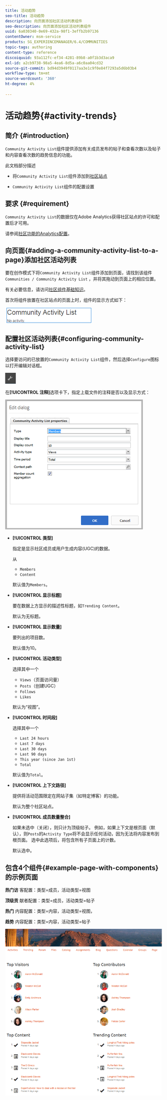 ```yaml
---
title: 活动趋势
seo-title: 活动趋势
description: 向页面添加社区活动列表组件
seo-description: 向页面添加社区活动列表组件
uuid: 6a030340-0e69-432a-98f1-3effb2b97136
contentOwner: msm-service
products: SG_EXPERIENCEMANAGER/6.4/COMMUNITIES
topic-tags: authoring
content-type: reference
discoiquuid: 93a112fc-ef34-4281-89b8-a0f1b3d3aca9
exl-id: a2cb9738-98a5-4ea6-8d5a-a6c0aa04cd32
source-git-commit: bd94d3949f0117aa3e1c9f0e84f7293a5d6b03b4
workflow-type: tm+mt
source-wordcount: '360'
ht-degree: 4%

---
```


# 活动趋势{#activity-trends}

## 简介 {#introduction}

`Community Activity List`组件提供添加有关成员发布的帖子和查看次数以及帖子和内容查看次数的趋势信息的功能。

此文档部分描述

* 将`Community Activity List`组件添加到[社区站点](overview.md#community-sites)

* `Community Activity List`组件的配置设置

## 要求 {#requirement}

`Community Activity List`的数据仅在Adobe Analytics获得社区站点的许可和配置后才可用。

请参阅[社区功能的Analytics配置](analytics.md)。

## 向页面{#adding-a-community-activity-list-to-a-page}添加社区活动列表

要在创作模式下将`Community Activity List`组件添加到页面，请找到该组件`Communities / Community Activity List` ，并将其拖动到页面上的相应位置。

有关必要信息，请访问[社区组件基础知识](basics.md)。

首次将组件放置在社区站点的页面上时，组件的显示方式如下：

![chlimage_1-227](assets/chlimage_1-227.png)

## 配置社区活动列表{#configuring-community-activity-list}

选择要访问的已放置的`Community Activity List`组件，然后选择`Configure`图标以打开编辑对话框。

![chlimage_1-228](assets/chlimage_1-228.png)

在&#x200B;**[!UICONTROL 注释]**&#x200B;选项卡下，指定上载文件的注释是否以及显示方式：

![chlimage_1-229](assets/chlimage_1-229.png)

* **[!UICONTROL 类型]**

   指定是显示社区成员或用户生成内容(UGC)的数据。

   从
   * `Members`
   * `Content`

   默认值为`Members`。

* **[!UICONTROL 显示标题]**

   要在数据上方显示的描述性标题，如`Trending Content`。

   默认为无标题。

* **[!UICONTROL 显示数量]**

   要列出的项目数。

   默认值为10。

* **[!UICONTROL 活动类型]**

   选择其中一个
   * `Views`（页面访问量）
   * `Posts`（创建UGC）
   * `Follows`
   * `Likes`

   默认为“视图”。

* **[!UICONTROL 时间段]**

   选择其中一个
   * `Last 24 hours`
   * `Last 7 days`
   * `Last 30 days`
   * `Last 90 days`
   * `This year (since Jan 1st)`
   * `Total`

   默认值为`Total`。

* **[!UICONTROL 上下文路径]**

   提供将活动范围限定在网站子集（如特定博客）的功能。

   默认为整个社区站点。

* **[!UICONTROL 成员数量整合]**

   如果未选中（关闭），则只计为顶级帖子。 例如，如果上下文是根页面（默认），则`Posts`的`Activity Type`将不会显示任何活动，因为无法将内容发布到根页面。 选中此选项后，将包含所有子页面上的计数。

   默认选中。

## 包含4个组件{#example-page-with-components}的示例页面

**热门访** 客配置：类型=成员，活动类型=视图

**顶级贡** 献者配置：类型=成员，活动类型=帖子

**热门** 内容配置：类型=内容，活动类型=视图，

**趋势** 内容配置：类型=内容，活动类型=帖子

![chlimage_1-230](assets/chlimage_1-230.png)
